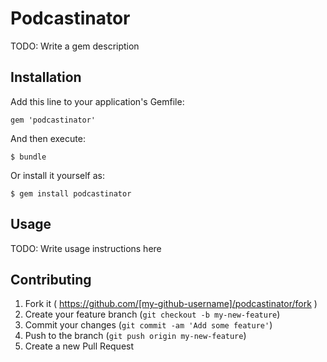 # Podcastinator

TODO: Write a gem description

## Installation

Add this line to your application's Gemfile:

    gem 'podcastinator'

And then execute:

    $ bundle

Or install it yourself as:

    $ gem install podcastinator

## Usage

TODO: Write usage instructions here

## Contributing

1. Fork it ( https://github.com/[my-github-username]/podcastinator/fork )
2. Create your feature branch (`git checkout -b my-new-feature`)
3. Commit your changes (`git commit -am 'Add some feature'`)
4. Push to the branch (`git push origin my-new-feature`)
5. Create a new Pull Request
